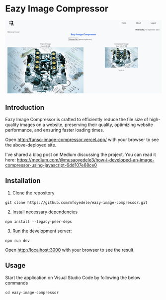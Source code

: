 ﻿# Eazy Image Compressor
![alt text](https://github.com/mfoyedele/eazy-image-compressor/blob/main/assets/eazy_image_sample.png?raw=true)

## Introduction
Eazy Image Compressor is crafted to efficiently reduce the file size of high-quality images on a website, preserving their quality, optimizing website performance, and ensuring faster loading times.

Open http://funso-image-compressor.vercel.app/ with your browser to see the above-deployed site.

I've shared a blog post on Medium discussing the project. You can read it here: https://medium.com/@musaoyedele3/how-i-developed-an-image-compressor-using-javascript-6dd107e68ce0

## Installation
1.   Clone the repository

```
git clone https://github.com/mfoyedele/eazy-image-compressor.git
```
2.   Install necessary dependencies
```
npm install --legacy-peer-deps
```
3.   Run the development server:
```
npm run dev
```

Open [http://localhost:3000](http://localhost:3000) with your browser to see the result.

## Usage
Start the application on Visual Studio Code by following the below commands
```
cd eazy-image-compressor
```
